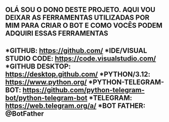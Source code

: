 OLÁ SOU O DONO DESTE PROJETO. AQUI VOU DEIXAR AS FERRAMENTAS UTILIZADAS POR MIM PARA CRIAR O BOT E COMO VOCÊS PODEM ADQUIRI ESSAS FERRAMENTAS 
------------------------------------------------------------------------------------------
*GITHUB: https://github.com/
*IDE/VISUAL STUDIO CODE: https://code.visualstudio.com/
*GITHUB DESKTOP: https://desktop.github.com/
*PYTHON/3.12: https://www.python.org/
*PYTHON-TELEGRAM-BOT: https://github.com/python-telegram-bot/python-telegram-bot
*TELEGRAM: https://web.telegram.org/a/
*BOT FATHER: @BotFather
------------------------------------------------------------------------------------------